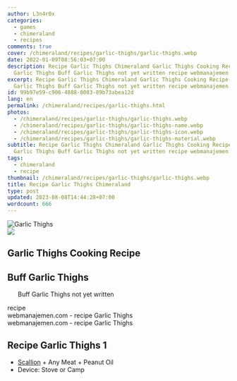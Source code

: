 ```yaml
---
author: L3n4r0x
categories:
  - games
  - chimeraland
  - recipes
comments: true
cover: /chimeraland/recipes/garlic-thighs/garlic-thighs.webp
date: 2022-01-09T08:56:03+07:00
description: Recipe Garlic Thighs Chimeraland Garlic Thighs Cooking Recipe Buff
  Garlic Thighs Buff Garlic Thighs not yet written recipe webmanajemen
excerpt: Recipe Garlic Thighs Chimeraland Garlic Thighs Cooking Recipe Buff
  Garlic Thighs Buff Garlic Thighs not yet written recipe webmanajemen
id: 99b97e59-c906-4888-8083-89b73abea12d
lang: en
permalink: /chimeraland/recipes/garlic-thighs.html
photos:
  - /chimeraland/recipes/garlic-thighs/garlic-thighs.webp
  - /chimeraland/recipes/garlic-thighs/garlic-thighs-name.webp
  - /chimeraland/recipes/garlic-thighs/garlic-thighs-icon.webp
  - /chimeraland/recipes/garlic-thighs/garlic-thighs-material.webp
subtitle: Recipe Garlic Thighs Chimeraland Garlic Thighs Cooking Recipe Buff
  Garlic Thighs Buff Garlic Thighs not yet written recipe webmanajemen
tags:
  - chimeraland
  - recipe
thumbnail: /chimeraland/recipes/garlic-thighs/garlic-thighs.webp
title: Recipe Garlic Thighs Chimeraland
type: post
updated: 2023-08-08T14:44:28+07:00
wordcount: 666
---
```


<link
  rel="stylesheet"
  href="https://rawcdn.githack.com/dimaslanjaka/Web-Manajemen/870a349/css/bootstrap-5-3-0-alpha3-wrapper.css"
/>
<section id="bootstrap-wrapper">
  <div data-bs-theme="dark">
    <div class="card mb-2">
      <div class="card-body">
        <div class="row g-0">
          <div class="col-sm-4 position-relative mb-2">
            <img
              src="https://www.webmanajemen.com/chimeraland/recipes/garlic-thighs/garlic-thighs-material.webp"
              class="card-img fit-cover w-100 h-100"
              alt="Garlic Thighs"
              data-fancybox="true"
            />
          </div>
          <div class="col-sm-8 mb-2">
            <div class="card-body">
              <div class="d-flex flex-row align-items-center mb-3">
                <img
                  class="d-inline-block me-2"
                  src="https://www.webmanajemen.com/chimeraland/recipes/garlic-thighs/garlic-thighs-icon.webp"
                  width="auto"
                  height="auto"
                  style="vertical-align: middle"
                />
                <h2 class="fs-5">Garlic Thighs Cooking Recipe</h2>
              </div>
              <h2 class="card-title fs-5">Buff Garlic Thighs</h2>
              <div class="card-text">
                <ul>
                  Buff Garlic Thighs not yet written
                </ul>
              </div>
              <span class="badge rounded-pill">recipe</span>
            </div>
            <div class="card-footer text-end text-muted mt-auto">
              webmanajemen.com - recipe Garlic Thighs
            </div>
          </div>
        </div>
      </div>
      <div class="card-footer text-end text-muted">
        webmanajemen.com - recipe Garlic Thighs
      </div>
    </div>
    <div class="row mb-2">
      <div class="col-12 col-lg-6 recipe-item mb-2">
        <div class="card">
          <div class="card-body">
            <h2 class="card-title fs-5">Recipe Garlic Thighs 1</h2>
            <div class="card-text">
              <ul>
                <li>
                  <a
                    class="text-decoration-none text-primary"
                    href="/chimeraland/materials/scallion.html"
                    >Scallion</a
                  ><span> + </span>Any Meat<span> + </span>Peanut Oil
                </li>
                <li>Device: Stove or Camp</li>
              </ul>
            </div>
          </div>
        </div>
      </div>
    </div>
  </div>
</section>